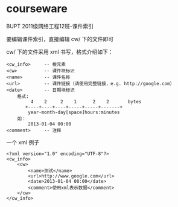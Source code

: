 courseware
==========

BUPT 2011级网络工程12班-课件索引

要编辑课件索引，直接编辑 cw/ 下的文件即可

cw/ 下的文件采用 xml 书写，格式介绍如下：

	<cw_info>     -- 根元素
	<cw>		  -- 课件块标识
	<name>		  -- 课件名称
	<url>		  -- 课件链接（请使用完整链接，e.g. http://google.com）
	<date>		  -- 日期块标识
		格式:
		     4    2     2    1      2    2       bytes
		   +----+----+----+-----+-----+-------+
		    year-month-day[space]hours:minutes
		如：
			2013-01-04 00:00
	<comment>	  -- 注释

一个 xml 例子

	<?xml version="1.0" encoding="UTF-8"?>
	<cw_info>
		<cw>
			<name>测试</name>
			<url>http://www.google.com</url>
			<date>2013-01-04 00:00</date>
			<comment>使用xml表示数据</comment>
		</cw>
	</cw_info>
